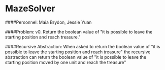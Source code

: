 # MazeSolver

####Personnel: 
Maia Brydon, Jessie Yuan

####Problem: 
v0. Return the boolean value of "it is possible to leave the starting position and reach treasure."

####Recursive Abstraction:
When asked to 
  return the boolean value of "it is possible to leave the starting position and reach treasure"
the recursive abstraction can 
  return the boolean value of "it is possible to leave the starting position moved by one unit and reach the treasure"
